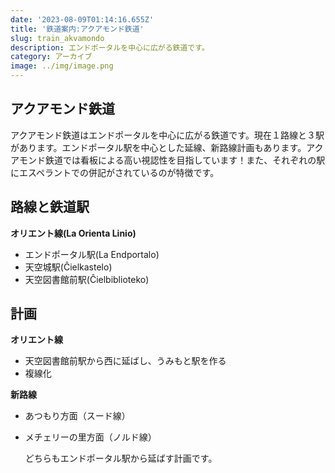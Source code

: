 ```yaml
---
date: '2023-08-09T01:14:16.655Z'
title: '鉄道案内:アクアモンド鉄道'
slug: train_akvamondo
description: エンドポータルを中心に広がる鉄道です。
category: アーカイブ
image: ../img/image.png
---
```

## アクアモンド鉄道

アクアモンド鉄道はエンドポータルを中心に広がる鉄道です。現在１路線と３駅があります。エンドポータル駅を中心とした延線、新路線計画もあります。アクアモンド鉄道では看板による高い視認性を目指しています！また、それぞれの駅にエスペラントでの併記がされているのが特徴です。

## 路線と鉄道駅

**オリエント線(La Orienta Linio)**

* エンドポータル駅(La Endportalo)
* 天空城駅(Ĉielkastelo)
* 天空図書館前駅(Ĉielbiblioteko)

## 計画

﻿**オリエント線**

* 天空図書館前駅から西に延ばし、うみもと駅を作る
* 複線化

**新路線**

* あつもり方面（スード線）
* メチェリーの里方面（ノルド線）

  どちらもエンドポータル駅から延ばす計画です。
